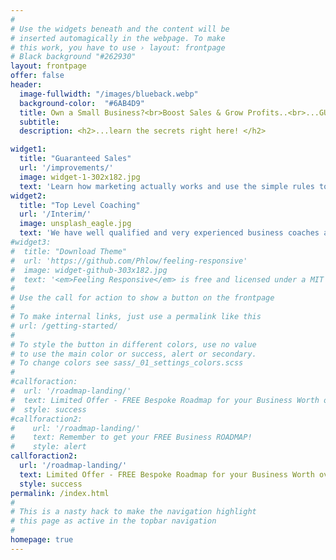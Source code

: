 ```yaml
---
#
# Use the widgets beneath and the content will be
# inserted automagically in the webpage. To make
# this work, you have to use › layout: frontpage
# Black background "#262930"
layout: frontpage
offer: false
header:
  image-fullwidth: "/images/blueback.webp"
  background-color:  "#6AB4D9"
  title: Own a Small Business?<br>Boost Sales & Grow Profits..<br>...GUARANTEED!!
  subtitle:
  description: <h2>...learn the secrets right here! </h2>

widget1:
  title: "Guaranteed Sales"
  url: '/improvements/'
  image: widget-1-302x182.jpg
  text: 'Learn how marketing actually works and use the simple rules to refine your sales and marketing    capability to increase leads and convert them to more sales - <em>Guaranteed!!</em> '
widget2:
  title: "Top Level Coaching"
  url: '/Interim/'
  image: unsplash_eagle.jpg
  text: 'We have well qualified and very experienced business coaches available to work alongside you to guide and help in the development of your business.'
#widget3:
#  title: "Download Theme"
#  url: 'https://github.com/Phlow/feeling-responsive'
#  image: widget-github-303x182.jpg
#  text: '<em>Feeling Responsive</em> is free and licensed under a MIT License. Make it your own and start building. Grab the <a href="https://github.com/Phlow/feeling-responsive/tree/bare-bones-version">Bare-Bones-Version</a> for a fresh start or learn how to use it with the <a href="https://github.com/Phlow/feeling-responsive/tree/gh-pages">education-version</a> with sample posts and images. Then tell me via Twitter <a href="http://twitter.com/phlow">@phlow</a>.'
#
# Use the call for action to show a button on the frontpage
#
# To make internal links, just use a permalink like this
# url: /getting-started/
#
# To style the button in different colors, use no value
# to use the main color or success, alert or secondary.
# To change colors see sass/_01_settings_colors.scss
#
#callforaction:
#  url: '/roadmap-landing/'
#  text: Limited Offer - FREE Bespoke Roadmap for your Business Worth over £495! Click NOW!
#  style: success
#callforaction2:
#    url: '/roadmap-landing/'
#    text: Remember to get your FREE Business ROADMAP!
#    style: alert
callforaction2:
  url: '/roadmap-landing/'
  text: Limited Offer - FREE Bespoke Roadmap for your Business Worth over £495! Click NOW!
  style: success
permalink: /index.html
#
# This is a nasty hack to make the navigation highlight
# this page as active in the topbar navigation
#
homepage: true
---
```



<!--
<div id="videoModal" class="reveal-modal large" data-reveal="">
  <div class="flex-video widescreen vimeo" style="display: block;">
    <iframe width="1280" height="720" src="https://www.youtube.com/embed/3b5zCFSmVvU" frameborder="0" allowfullscreen></iframe>
  </div>
  <a class="close-reveal-modal">&#215;</a>
</div>
-->
